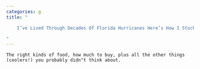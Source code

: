 ```yaml
---
categories: g
title: "

    I’ve Lived Through Decades Of Florida Hurricanes Here’s How I Stock My Pantry For Emergencies

"
---
```



    The right kinds of food, how much to buy, plus all the other things (coolers!) you probably didn"t think about.

